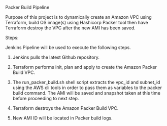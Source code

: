 Packer Build Pipeline

Purpose of this project is to dynamically create an Amazon VPC using Terraform, build OS image(s) using Hashicorp Packer tool then have Terraform destroy the VPC after the new AMI has been saved.

Steps:

Jenkins Pipeline will be used to execute the following steps.

1) Jenkins pulls the latest Github repository.

2) Terraform performs init, plan and apply to create the Amazon Packer Build VPC.  

3) The run_packer_build.sh shell script extracts the vpc_id and subnet_id using the AWS cli tools in order to pass them as variables to the packer build command. The AMI will be saved and snapshot taken at this time before proceeding to next step.

4) Terraform destroys the Amazon Packer Build VPC.
 
5) New AMI ID will be located in Packer build logs.
